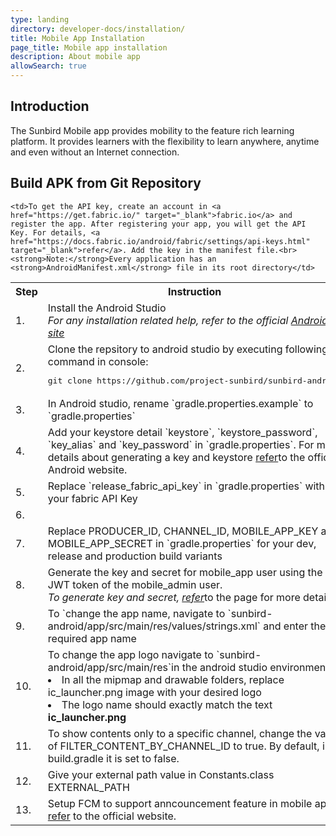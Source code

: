 ```yaml
---
type: landing
directory: developer-docs/installation/
title: Mobile App Installation
page_title: Mobile app installation
description: About mobile app
allowSearch: true
---
```

## Introduction

The Sunbird Mobile app provides mobility to the feature rich learning platform. It provides learners with the flexibility to learn anywhere, anytime and even without an Internet connection. 

## Build APK from Git Repository

<table>
  <tr>
    <th>Step</th>
    <th>Instruction</th>
  </tr>
  <tr>
    <td>1.</td>
    <td>Install the Android Studio<br><i>For any installation related help, refer to the official <a href="https://developer.android.com/studio/index.html">Android site</a></i></td>
  </tr>
  <tr>
    <td>2.</td>
    <td>Clone the repsitory to android studio by executing following command in console:
    <pre>git clone https://github.com/project-sunbird/sunbird-android</pre></td>
  </tr>
  <tr>
    <td>3.</td>
    <td>In Android studio, rename `gradle.properties.example` to `gradle.properties`</td>
  </tr>
  <tr>
    <td>4.</td>
    <td>Add your keystore detail `keystore`, `keystore_password`, `key_alias` and `key_password` in `gradle.properties`. For more details about generating a key and keystore <a href="https://developer.android.com/studio/publish/app-signing.html#generate-key" target="_blank"> refer</a>to the official Android website.</td>
  </tr>
  <tr>
    <td>5.</td>
    <td>Replace `release_fabric_api_key` in `gradle.properties` with your fabric API Key</td>
  </tr>
  <tr>
    <td>6.</td>

    <td>To get the API key, create an account in <a href="https://get.fabric.io/" target="_blank">fabric.io</a> and register the app. After registering your app, you will get the API Key. For details, <a href="https://docs.fabric.io/android/fabric/settings/api-keys.html" target="_blank">refer</a>. Add the key in the manifest file.<br><strong>Note:</strong>Every application has an <strong>AndroidManifest.xml</strong> file in its root directory</td>

  </tr>
  <tr>
    <td>7.</td>
    <td>Replace PRODUCER_ID, CHANNEL_ID, MOBILE_APP_KEY and MOBILE_APP_SECRET in `gradle.properties` for your dev, release and production build variants</td>
  </tr>
  <tr>
    <td>8.</td>
    <td>Generate the key and secret for mobile_app user using the JWT token of the mobile_admin user.<br><i>To generate key and secret, <a href="https://github.com/project-sunbird/sunbird-devops/blob/master/Installation.md#step-6-generate-key-and-secrets-for-mobile-app" target="_blank">refer</a></i>to the page for more details.</td> 
  </tr>
  <tr>
    <td>9.</td>
    <td>To `change the app name, navigate to `sunbird-android/app/src/main/res/values/strings.xml` and enter the required app name</td>
  </tr>
  <tr>
    <td>10.</td>
    <td>To change the app logo navigate to `sunbird-android/app/src/main/res`in the android studio environment.
    <li>In all the mipmap and drawable folders, replace ic_launcher.png image with your desired logo</li>
      <li>The logo name should exactly match the text <B>ic_launcher.png</b></li></td>
  </tr>
  <tr>
    <td>11.</td>
    <td>To show contents only to a specific channel, change the value of FILTER_CONTENT_BY_CHANNEL_ID to true. By default,  in build.gradle it is set to false. </td>
  </tr>
  <tr>
    <td>12.</td>
    <td>Give your external path value in Constants.class EXTERNAL_PATH</td>
  </tr>
  <tr>
    <td>13.</td>
    <td>Setup FCM to support anncouncement feature in mobile app, <a href="https://firebase.google.com/docs/android/setup#manually_add_firebase" target="_blank">refer</a> to the official website.</td>
  </tr>
</table>
